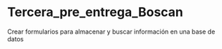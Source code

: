 # Tercera_pre_entrega_Boscan
Crear formularios para almacenar y buscar información en una base de datos 
